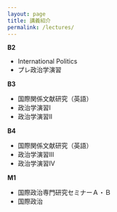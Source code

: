```yaml
---
layout: page
title: 講義紹介
permalink: /lectures/
---
```

**B2**
 - International Politics
 - プレ政治学演習

**B3**
 - 国際関係文献研究（英語）
 - 政治学演習Ⅰ
 - 政治学演習Ⅱ

**B4**
 - 国際関係文献研究（英語）
 - 政治学演習Ⅲ
 - 政治学演習Ⅳ

**M1**
 - 国際政治専門研究セミナーＡ・Ｂ
 - 国際政治


